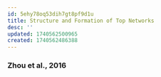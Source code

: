 ```yaml
---
id: 5ehy78oq53dih7gt8pf9d1u
title: Structure and Formation of Top Networks
desc: ''
updated: 1740562500965
created: 1740562486388
---
```

### Zhou et al., 2016